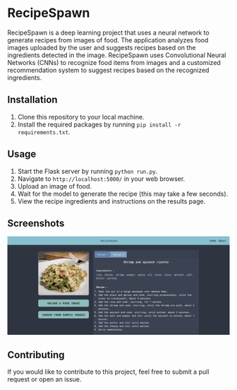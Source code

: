 # RecipeSpawn

RecipeSpawn is a deep learning project that uses a neural network to generate recipes from images of food.
The application analyzes food images uploaded by the user and suggests recipes based on the ingredients detected in the image. RecipeSpawn uses Convolutional Neural Networks (CNNs) to recognize food items from images and a customized recommendation system to suggest recipes based on the recognized ingredients.

## Installation

1. Clone this repository to your local machine.
2. Install the required packages by running `pip install -r requirements.txt`.

## Usage

1. Start the Flask server by running `python run.py`.
2. Navigate to `http://localhost:5000/` in your web browser.
3. Upload an image of food.
4. Wait for the model to generate the recipe (this may take a few seconds).
5. View the recipe ingredients and instructions on the results page.

## Screenshots

![Screenshot 1](/img_to_recipe/static/images/screenshot/ss.png)

## Contributing

If you would like to contribute to this project, feel free to submit a pull request or open an issue.
